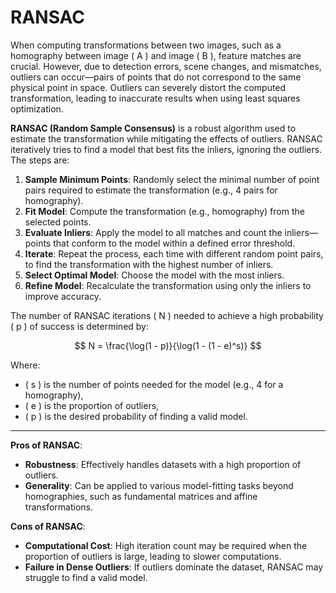 # RANSAC

When computing transformations between two images, such as a homography between image \( A \) and image \( B \), feature matches are crucial. However, due to detection errors, scene changes, and mismatches, outliers can occur—pairs of points that do not correspond to the same physical point in space. Outliers can severely distort the computed transformation, leading to inaccurate results when using least squares optimization.

**RANSAC (Random Sample Consensus)** is a robust algorithm used to estimate the transformation while mitigating the effects of outliers. RANSAC iteratively tries to find a model that best fits the inliers, ignoring the outliers. The steps are:

1. **Sample Minimum Points**: Randomly select the minimal number of point pairs required to estimate the transformation (e.g., 4 pairs for homography).
2. **Fit Model**: Compute the transformation (e.g., homography) from the selected points.
3. **Evaluate Inliers**: Apply the model to all matches and count the inliers—points that conform to the model within a defined error threshold.
4. **Iterate**: Repeat the process, each time with different random point pairs, to find the transformation with the highest number of inliers.
5. **Select Optimal Model**: Choose the model with the most inliers.
6. **Refine Model**: Recalculate the transformation using only the inliers to improve accuracy.

The number of RANSAC iterations \( N \) needed to achieve a high probability \( p \) of success is determined by:

$$
N = \frac{\log(1 - p)}{\log(1 - (1 - e)^s)}
$$

Where:

- \( s \) is the number of points needed for the model (e.g., 4 for a homography),
- \( e \) is the proportion of outliers,
- \( p \) is the desired probability of finding a valid model.

---

**Pros of RANSAC**:

- **Robustness**: Effectively handles datasets with a high proportion of outliers.
- **Generality**: Can be applied to various model-fitting tasks beyond homographies, such as fundamental matrices and affine transformations.

**Cons of RANSAC**:

- **Computational Cost**: High iteration count may be required when the proportion of outliers is large, leading to slower computations.
- **Failure in Dense Outliers**: If outliers dominate the dataset, RANSAC may struggle to find a valid model.
